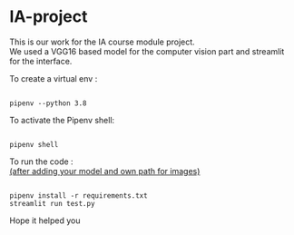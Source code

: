 # IA-project
This is our work for the IA course module project.  
We used a VGG16 based model for the computer vision part and streamlit for the interface.

To create a virtual env :
```

pipenv --python 3.8

```
To activate the Pipenv shell:
```

pipenv shell

```
To run the code :  
<ins>(after adding your model and own path for images)</ins>
```

pipenv install -r requirements.txt
streamlit run test.py

```

Hope it helped you
